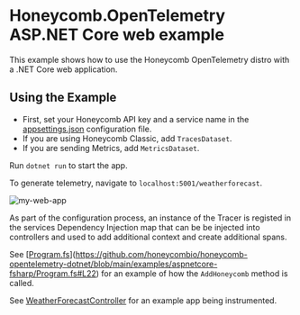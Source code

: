 # Honeycomb.OpenTelemetry ASP.NET Core web example

This example shows how to use the Honeycomb OpenTelemetry distro with a .NET Core web application.

## Using the Example

- First, set your Honeycomb API key and a service name in the [appsettings.json](appsettings.json) configuration file.
- If you are using Honeycomb Classic, add `TracesDataset`.
- If you are sending Metrics, add `MetricsDataset`.

Run `dotnet run` to start the app.

To generate telemetry, navigate to `localhost:5001/weatherforecast`.

![my-web-app](./my-web-app.png)

As part of the configuration process, an instance of the Tracer is registed in the services Dependency Injection map that can be be injected into controllers and used to add additional context and create additional spans.

See [[Program.fs](Startup.cs)](https://github.com/honeycombio/honeycomb-opentelemetry-dotnet/blob/main/examples/aspnetcore-fsharp/Program.fs#L22) for an example of how the `AddHoneycomb` method is called.

See [WeatherForecastController](Controllers/WeatherForecastController.cs) for an example app being instrumented.

